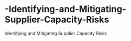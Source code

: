 # -Identifying-and-Mitigating-Supplier-Capacity-Risks
 Identifying and Mitigating Supplier Capacity Risks
